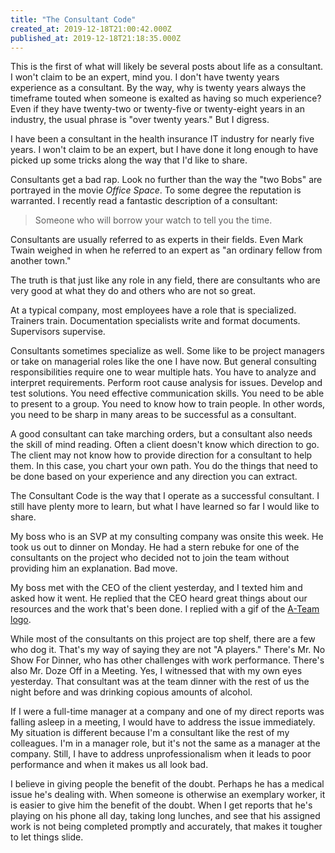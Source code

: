 ```yaml
---
title: "The Consultant Code"
created_at: 2019-12-18T21:00:42.000Z
published_at: 2019-12-18T21:18:35.000Z
---
```

This is the first of what will likely be several posts about life as a consultant. I won't claim to be an expert, mind you. I don't have twenty years experience as a consultant. By the way, why is twenty years always the timeframe touted when someone is exalted as having so much experience? Even if they have twenty-two or twenty-five or twenty-eight years in an industry, the usual phrase is "over twenty years." But I digress.

I have been a consultant in the health insurance IT industry for nearly five years. I won't claim to be an expert, but I have done it long enough to have picked up some tricks along the way that I'd like to share.

Consultants get a bad rap. Look no further than the way the "two Bobs" are portrayed in the movie _Office Space_. To some degree the reputation is warranted. I recently read a fantastic description of a consultant:

> Someone who will borrow your watch to tell you the time.

Consultants are usually referred to as experts in their fields. Even Mark Twain weighed in when he referred to an expert as "an ordinary fellow from another town."

The truth is that just like any role in any field, there are consultants who are very good at what they do and others who are not so great.

At a typical company, most employees have a role that is specialized. Trainers train. Documentation specialists write and format documents. Supervisors supervise. 

Consultants sometimes specialize as well. Some like to be project managers or take on managerial roles like the one I have now. But general consulting responsibilities require one to wear multiple hats. You have to analyze and interpret requirements. Perform root cause analysis for issues. Develop and test solutions. You need effective communication skills. You need to be able to present to a group. You need to know how to train people. In other words, you need to be sharp in many areas to be successful as a consultant.

A good consultant can take marching orders, but a consultant also needs the skill of mind reading. Often a client doesn't know which direction to go. The client may not know how to provide direction for a consultant to help them. In this case, you chart your own path. You do the things that need to be done based on your experience and any direction you can extract.

The Consultant Code is the way that I operate as a successful consultant. I still have plenty more to learn, but what I have learned so far I would like to share.

My boss who is an SVP at my consulting company was onsite this week. He took us out to dinner on Monday. He had a stern rebuke for one of the consultants on the project who decided not to join the team without providing him an explanation. Bad move.

My boss met with the CEO of the client yesterday, and I texted him and asked how it went. He replied that the CEO heard great things about our resources and the work that's been done. I replied with a gif of the [A-Team logo](https://en.wikipedia.org/wiki/The_A-Team).

While most of the consultants on this project are top shelf, there are a few who dog it. That's my way of saying they are not "A players." There's Mr. No Show For Dinner, who has other challenges with work performance. There's also Mr. Doze Off in a Meeting. Yes, I witnessed that with my own eyes yesterday. That consultant was at the team dinner with the rest of us the night before and was drinking copious amounts of alcohol. 

If I were a full-time manager at a company and one of my direct reports was falling asleep in a meeting, I would have to address the issue immediately. My situation is different because I'm a consultant like the rest of my colleagues. I'm in a manager role, but it's not the same as a manager at the company. Still, I have to address unprofessionalism when it leads to poor performance and when it makes us all look bad.

I believe in giving people the benefit of the doubt. Perhaps he has a medical issue he's dealing with. When someone is otherwise an exemplary worker, it is easier to give him the benefit of the doubt. When I get reports that he's playing on his phone all day, taking long lunches, and see that his assigned work is not being completed promptly and accurately, that makes it tougher to let things slide.
